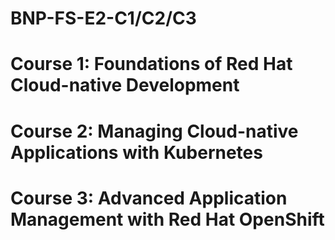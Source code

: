 # BNP-FS-E2-C1/C2/C3

# Course 1: Foundations of Red Hat Cloud-native Development
# Course 2: Managing Cloud-native Applications with Kubernetes
# Course 3: Advanced Application Management with Red Hat OpenShift
